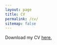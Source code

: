 ```yaml
---
layout: page
title: CV
permalink: /cv/
sitemap: false
---
```


Download my CV [here.](https://github.com/adamstorer/adamstorer.github.io/tree/master/files/Storer_CV_5.4.2020.pdf)

